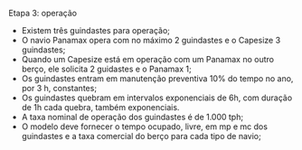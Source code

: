 Etapa 3: operação
-	Existem três guindastes para operação;
-	O navio Panamax opera com no máximo 2 guindastes e o Capesize 3 guindastes;
-	Quando um Capesize está em operação com um Panamax no outro berço, ele solicita 2 guidastes e o Panamax 1;
-	Os guindastes entram em manutenção preventiva 10% do tempo no ano, por 3 h, constantes;
-	Os guindastes quebram em intervalos exponenciais de 6h, com duração de 1h cada quebra, também exponenciais.
-	A taxa nominal de operação dos guindastes é de 1.000 tph;
-	O modelo deve fornecer o tempo ocupado, livre, em mp e mc dos guindastes e a taxa comercial do berço para cada tipo de navio;
